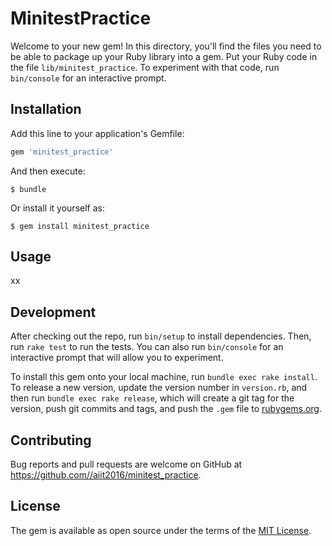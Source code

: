 # MinitestPractice

Welcome to your new gem! In this directory, you'll find the files you need to be able to package up your Ruby library into a gem. Put your Ruby code in the file `lib/minitest_practice`. To experiment with that code, run `bin/console` for an interactive prompt.

## Installation

Add this line to your application's Gemfile:

```ruby
gem 'minitest_practice'
```

And then execute:

    $ bundle

Or install it yourself as:

    $ gem install minitest_practice

## Usage

xx

## Development

After checking out the repo, run `bin/setup` to install dependencies. Then, run `rake test` to run the tests. You can also run `bin/console` for an interactive prompt that will allow you to experiment.

To install this gem onto your local machine, run `bundle exec rake install`. To release a new version, update the version number in `version.rb`, and then run `bundle exec rake release`, which will create a git tag for the version, push git commits and tags, and push the `.gem` file to [rubygems.org](https://rubygems.org).

## Contributing

Bug reports and pull requests are welcome on GitHub at https://github.com//aiit2016/minitest_practice.


## License

The gem is available as open source under the terms of the [MIT License](http://opensource.org/licenses/MIT).

